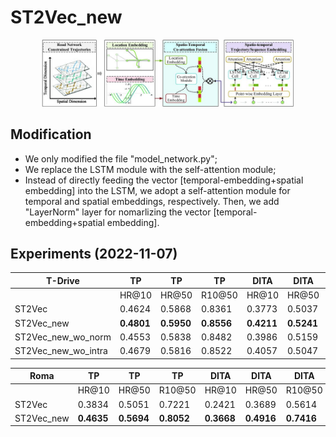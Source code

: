 # ST2Vec_new

<div align=center>
<img src=./fig/framework.jpg width="80%" ></img>
</div>


## Modification
- We only modified the file "model_network.py";
- We replace the LSTM module with the self-attention module;
- Instead of directly feeding the vector [temporal-embedding+spatial embedding] into the LSTM, we adopt a self-attention module for temporal and spatial embeddings, respectively. Then, we add "LayerNorm" layer for nomarlizing the vector [temporal-embedding+spatial embedding].


## Experiments (2022-11-07)
|  T-Drive   | TP     | TP     | TP     | DITA   | DITA   | DITA   | LCRS   | LCRS   | LCRS   |
|------------|--------|--------|--------|--------|--------|--------|--------|--------|--------|
|            | HR@10  | HR@50  | R10@50 | HR@10  | HR@50  | R10@50 | HR@10  | HR@50  | R10@50 |
| ST2Vec     | 0.4624 | 0.5868 | 0.8361 | 0.3773 | 0.5037 | 0.7031 | **0.1806** | **0.5469** | **0.7293** |
| ST2Vec_new | **0.4801** | **0.5950** | **0.8556** | **0.4211** | **0.5241** | **0.8102** | 0.1744 | 0.5278 | 0.6438 |
| ST2Vec_new_wo_norm | 0.4553 | 0.5838 | 0.8482 | 0.3986 | 0.5159 | 0.7931 | N/A | N/A | N/A |
| ST2Vec_new_wo_intra | 0.4679 | 0.5816 | 0.8522 | 0.4057 | 0.5047 | 0.7934 | N/A | N/A | N/A |

|    Roma    | TP     | TP     | TP     | DITA   | DITA   | DITA   | LCRS   | LCRS   | LCRS   |
|------------|--------|--------|--------|--------|--------|--------|--------|--------|--------|
|            | HR@10  | HR@50  | R10@50 | HR@10  | HR@50  | R10@50 | HR@10  | HR@50  | R10@50 |
| ST2Vec     | 0.3834 | 0.5051 | 0.7221 | 0.2421 | 0.3689 | 0.5614 | **0.3178** | **0.3942** | **0.7244** |
| ST2Vec_new | **0.4635** | **0.5694** | **0.8052** | **0.3668** | **0.4916** | **0.7416** | 0.1336 | 0.2110 | 0.3377 |
